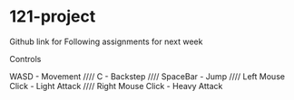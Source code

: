 # 121-project
Github link for Following assignments for next week

Controls

WASD      - Movement
////
C         - Backstep
////
SpaceBar  - Jump
////
Left Mouse Click - Light Attack
////
Right Mouse Click - Heavy Attack

